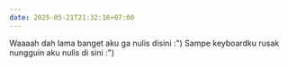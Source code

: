 ```yaml
---
date: 2025-05-21T21:32:16+07:00
---
```

Waaaah dah lama banget aku ga nulis disini :") Sampe keyboardku rusak nungguin aku nulis di sini :")